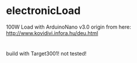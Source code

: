 # electronicLoad
100W Load with ArduinoNano v3.0
origin from here: http://www.kovidivi.infora.hu/deu.html
#
build with Target3001!
not tested!
#

